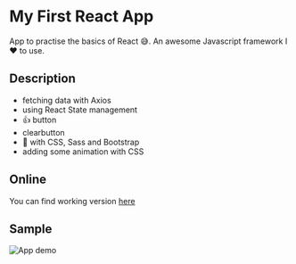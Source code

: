 # My First React App 

App to practise the basics of React :sweat_smile:. An awesome Javascript framework I ❤️ to use. 

## Description 

- fetching data with Axios 
- using React State management
- :+1: button
- clearbutton
- 🎨 with CSS, Sass and Bootstrap
- adding some animation with CSS

## Online 

You can find working version [here](https://myfirstreactapp-reneeduijzers.netlify.app/)

## Sample 

![App demo](https://github.com/reneeduijzers/My_First_React_App/blob/master/README_assests/AwesomeApp.gif)


